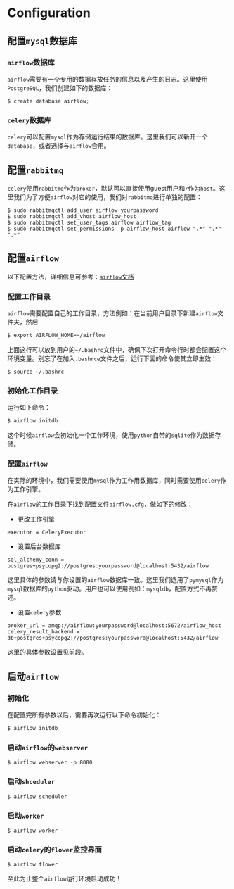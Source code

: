 # Configuration

## 配置``mysql``数据库

### ``airflow``数据库

 ``airflow``需要有一个专用的数据存放任务的信息以及产生的日志。这里使用``PostgreSQL``，我们创建如下的数据库：

```
$ create database airflow;
```

### ``celery``数据库

``celery``可以配置``mysql``作为存储运行结果的数据库。这里我们可以新开一个``database``，或者选择与``airflow``合用。

## 配置``rabbitmq``

``celery``使用``rabbitmq``作为``broker``，默认可以直接使用guest用户和``/``作为``host``。这里我们为了方便``airflow``对它的使用，我们对``rabbitmq``进行单独的配置：

```
$ sudo rabbitmqctl add_user airflow yourpassword
$ sudo rabbitmqctl add_vhost airflow_host
$ sudo rabbitmqctl set_user_tags airflow airflow_tag
$ sudo rabbitmqctl set_permissions -p airflow_host airflow ".*" ".*" ".*"
```

## 配置``airflow``

以下配置方法，详细信息可参考：[``airflow``文档](http://airflow.incubator.apache.org/)

### 配置工作目录

``airflow``需要配置自己的工作目录，方法例如：在当前用户目录下新建``airflow``文件夹，然后

```bash
$ export AIRFLOW_HOME=~/airflow
```

上面这行可以放到用户的``~/.bashrc``文件中，确保下次打开命令行时都会配置这个环境变量。别忘了在加入``.bashrce``文件之后，运行下面的命令使其立即生效：

```
$ source ~/.bashrc
```

### 初始化工作目录

运行如下命令：

```bash
$ airflow initdb
```

这个时候``airflow``会初始化一个工作环境，使用``python``自带的``sqlite``作为数据存储。

### 配置``airflow``

在实际的环境中，我们需要使用``mysql``作为工作用数据库，同时需要使用``celery``作为工作引擎。

在``airflow``的工作目录下找到配置文件``airflow.cfg``，做如下的修改：

* 更改工作引擎

```
executor = CeleryExecutor
```

* 设置后台数据库

```
sql_alchemy_conn = postgres+psycopg2://postgres:yourpassword@localhost:5432/airflow
```

这里具体的参数请与你设置的``airflow``数据库一致。这里我们选用了``pymysql``作为``mysql``数据库的``python``驱动。用户也可以使用例如：``mysqldb``，配置方式不再赘述。

* 设置``celery``参数

```
broker_url = amqp://airflow:yourpassword@localhost:5672/airflow_host
celery_result_backend = db+postgres+psycopg2://postgres:yourpassword@localhost:5432/airflow
```

这里的具体参数设置见前段。

## 启动``airflow``

### 初始化

在配置完所有参数以后，需要再次运行以下命令初始化：

```bash
$ airflow initdb
```

### 启动``airflow``的``webserver``

```
$ airflow webserver -p 8080
```

### 启动``shceduler``

```
$ airflow scheduler
```

### 启动``worker``

```
$ airflow worker
```

### 启动``celery``的``flower``监控界面

```
$ airflow flower
```

至此为止整个``airflow``运行环境启动成功！
